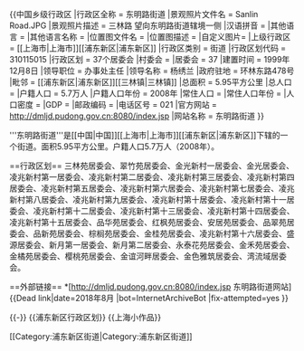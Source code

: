 {{中国乡级行政区
|行政区全称 = 东明路街道
|景观照片文件名 = Sanlin Road.JPG
|景观照片描述 = 三林路 望向东明路街道辖境一侧
|汉语拼音 =
|其他语言 = 
|其他语言名称 = 
|位置图文件名 = 
|位置图描述 = 
|自定义图片=
|上级行政区 = [[上海市|上海市]][[浦东新区|浦东新区]]
|行政区类别 = 街道
|行政区划代码 = 310115015
|行政区划 = 37个居委会
|村委会 = 
|居委会 = 37
|建置时间 = 1999年12月8日
|领导职位 = 办事处主任
|领导名称 = 杨绣兰
|政府驻地 = 环林东路478号
|毗邻 = [[浦东新区|浦东新区]][[三林镇|三林镇]]
|总面积 = 5.95平方公里
|总人口 = 
|户籍人口 = 5.7万人
|户籍人口年份 = 2008年
|常住人口 = 
|常住人口年份 = 
|人口密度 = 
|GDP = 
|邮政编码 = 
|电话区号 = 021
|官方网站 = http://dmljd.pudong.gov.cn:8080/index.jsp
|网站名称 = 东明路街道
}}

'''东明路街道'''是[[中国|中国]][[上海市|上海市]][[浦东新区|浦东新区]]下辖的一个街道。面积5.95平方公里。户籍人口5.7万人（2008年）。

==行政区划==
三林苑居委会、翠竹苑居委会、金光新村一居委会、金光居委会、凌兆新村第一居委会、凌兆新村第二居委会、凌兆新村第三居委会、凌兆新村第四居委会、凌兆新村第五居委会、凌兆新村第六居委会、凌兆新村第七居委会、凌兆新村第八居委会、凌兆新村第九居委会、凌兆新村第十居委会、凌兆新村第十一居委会、凌兆新村第十二居委会、凌兆新村第十三居委会、凌兆新村第十四居委会、凌兆新村第十五居委会、品华苑居委会、红枫苑居委会、安居苑居委会、品翠苑居委会、品新苑居委会、棕榈苑居委会、金桂苑居委会、凌兆新村第十六居委会、盛源居委会、新月第一居委会、新月第二居委会、永泰花苑居委会、金禾苑居委会、金橘苑居委会、樱桃苑居委会、金谊河畔居委会、金色雅筑居委会、湾流域居委会。

==外部链接==
*[http://dmljd.pudong.gov.cn:8080/index.jsp 东明路街道网站]{{Dead link|date=2018年8月 |bot=InternetArchiveBot |fix-attempted=yes }}

{{-}}
{{浦东新区行政区划}}
{{上海小作品}}

[[Category:浦东新区街道|Category:浦东新区街道]]
